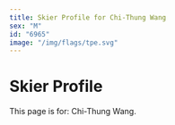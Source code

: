 ```yaml
---
title: Skier Profile for Chi-Thung Wang
sex: "M"
id: "6965"
image: "/img/flags/tpe.svg" 
---
```


# Skier Profile

This page is for: Chi-Thung Wang.
    